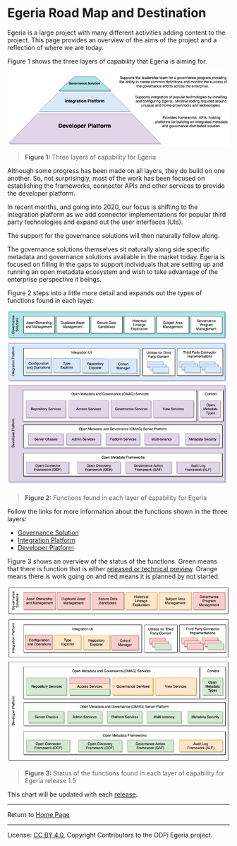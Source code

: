 <!-- SPDX-License-Identifier: CC-BY-4.0 -->
<!-- Copyright Contributors to the ODPi Egeria project 2020. -->

# Egeria Road Map and Destination

Egeria is a large project with many different activities
adding content to the project.   This page provides an overview
of the aims of the project and a reflection of where we are today.

Figure 1 shows the three layers of capability that
Egeria is aiming for.

![Figure 1](egeria-status-overview.png#pagewidth)
> **Figure 1:** Three layers of capability for Egeria

Although some progress has been made on all layers,
they do build on one another.
So, not surprisingly, most of the work has been focused on
establishing the frameworks, connector APIs and other
services to provide the developer platform.

In recent months, and going into 2020, our focus is
shifting to the integration platform as we add
connector implementations for popular third party
technologies and expand out the user interfaces (UIs).

The support for the governance solutions will then naturally
follow along.  

The governance solutions themselves sit naturally along side specific metadata and governance
solutions available in the market today.  Egeria is focused on filling in the gaps to
support individuals that are setting up and running an open metadata ecosystem and wish to
take advantage of the enterprise perspective it beings.

Figure 2 steps into a little more detail and expands out the types of functions
found in each layer:

![Figure 2](functional-organization.png#pagewidth)
> **Figure 2:** Functions found in each layer of capability for Egeria

Follow the links for more information about the functions shown in the three layers:

* [Governance Solution](governance-solution-functional-detail.md)
* [Integration Platform](integration-platform-functional-detail.md)
* [Developer Platform](developer-platform-functional-detail.md)

Figure 3 shows an overview of the status of the functions.  Green means that
there is function that is either [released or technical preview](../content-status).
Orange means there is work going on and red means it is planned by not started.

![Figure 3](functional-organization-showing-implementation-status-for-1.5.png#pagewidth)
> **Figure 3:** Status of the functions found in each layer of capability for Egeria release 1.5

This chart will be updated with each [release](../../../release-notes).

----
Return to [Home Page](../../../index.md)

----
License: [CC BY 4.0](https://creativecommons.org/licenses/by/4.0/),
Copyright Contributors to the ODPi Egeria project.